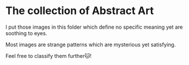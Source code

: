 # The collection of Abstract Art

I put those images in this folder which define no specific meaning yet are soothing to eyes. 

Most images are strange patterns which are mysterious yet satisfying.

Feel free to classify them further🐱!